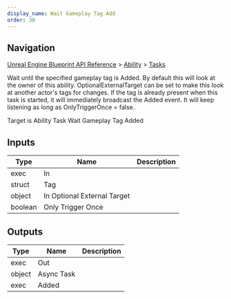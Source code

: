```yaml
---
display_name: Wait Gameplay Tag Add
order: 30
---
```

## Navigation

[Unreal Engine Blueprint API Reference](https://dev.epicgames.com/documentation/en-us/unreal-engine/BlueprintAPI) > [Ability](https://dev.epicgames.com/documentation/en-us/unreal-engine/BlueprintAPI/Ability) > [Tasks](https://dev.epicgames.com/documentation/en-us/unreal-engine/BlueprintAPI/Ability/Tasks)

Wait until the specified gameplay tag is Added. By default this will look at the owner of this ability. OptionalExternalTarget can be set to make this look at another actor's tags for changes.
If the tag is already present when this task is started, it will immediately broadcast the Added event. It will keep listening as long as OnlyTriggerOnce = false.

Target is Ability Task Wait Gameplay Tag Added

## Inputs

| Type | Name | Description |
| --- | --- | --- |
| exec | In |  |
| struct | Tag |  |
| object | In Optional External Target |  |
| boolean | Only Trigger Once |  |

## Outputs

| Type | Name | Description |
| --- | --- | --- |
| exec | Out |  |
| object | Async Task |  |
| exec | Added |  |
